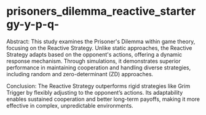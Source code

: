 # prisoners_dilemma_reactive_startergy-y-p-q-
Abstract:
This study examines the Prisoner's Dilemma within game theory, focusing on the Reactive Strategy. Unlike static approaches, the Reactive Strategy adapts based on the opponent's actions, offering a dynamic response mechanism. Through simulations, it demonstrates superior performance in maintaining cooperation and handling diverse strategies, including random and zero-determinant (ZD) approaches.

Conclusion:
The Reactive Strategy outperforms rigid strategies like Grim Trigger by flexibly adjusting to the opponent’s actions. Its adaptability enables sustained cooperation and better long-term payoffs, making it more effective in complex, unpredictable environments.
